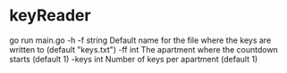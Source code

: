# keyReader
go run main.go -h 
  -f string
        Default name for the file where the keys are written to  (default "keys.txt")
  -ff int
        The apartment where the countdown starts (default 1)
  -keys int
        Number of keys per apartment (default 1)